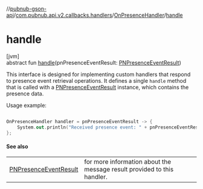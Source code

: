 //[pubnub-gson-api](../../../index.md)/[com.pubnub.api.v2.callbacks.handlers](../index.md)/[OnPresenceHandler](index.md)/[handle](handle.md)

# handle

[jvm]\
abstract fun [handle](handle.md)(pnPresenceEventResult: [PNPresenceEventResult](../../../../../pubnub-core/pubnub-core-api/pubnub-core-api/com.pubnub.api.models.consumer.pubsub/-p-n-presence-event-result/index.md))

 This interface is designed for implementing custom handlers that respond to presence event retrieval operations. It defines a single `handle` method that is called with a [PNPresenceEventResult](../../../../../pubnub-core/pubnub-core-api/pubnub-core-api/com.pubnub.api.models.consumer.pubsub/-p-n-presence-event-result/index.md) instance, which contains the presence data. 

 Usage example: 

```kotlin

OnPresenceHandler handler = pnPresenceEventResult -> {
    System.out.println("Received presence event: " + pnPresenceEventResult.getEvent());
};

```

#### See also

| | |
|---|---|
| [PNPresenceEventResult](../../../../../pubnub-core/pubnub-core-api/pubnub-core-api/com.pubnub.api.models.consumer.pubsub/-p-n-presence-event-result/index.md) | for more information about the message result provided to this handler. |
